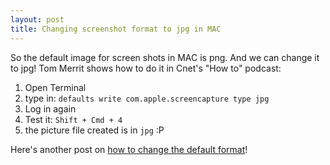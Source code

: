 ```yaml
---
layout: post
title: Changing screenshot format to jpg in MAC
---
```


So the default image for screen shots in MAC is png. And we can change it to jpg! Tom Merrit shows how to do it in Cnet's "How to" podcast:

1. Open Terminal
2. type in: `defaults write com.apple.screencapture type jpg`
3. Log in again
4. Test it: `Shift + Cmd + 4`
5. the picture file created is in `jpg` :P

Here's another post on [how to change the default format](http://www.macosxhints.com/article.php?story=20050627224051361)!
